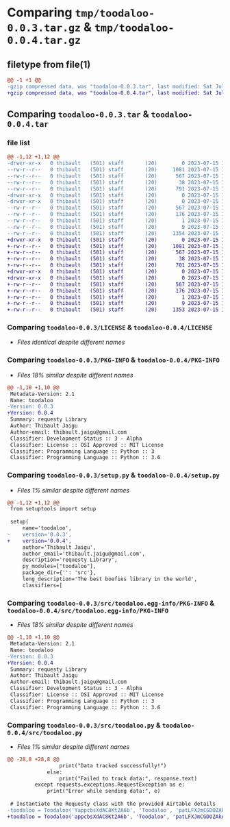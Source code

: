 # Comparing `tmp/toodaloo-0.0.3.tar.gz` & `tmp/toodaloo-0.0.4.tar.gz`

## filetype from file(1)

```diff
@@ -1 +1 @@
-gzip compressed data, was "toodaloo-0.0.3.tar", last modified: Sat Jul 15 10:22:46 2023, max compression
+gzip compressed data, was "toodaloo-0.0.4.tar", last modified: Sat Jul 15 10:37:44 2023, max compression
```

## Comparing `toodaloo-0.0.3.tar` & `toodaloo-0.0.4.tar`

### file list

```diff
@@ -1,12 +1,12 @@
-drwxr-xr-x   0 thibault   (501) staff       (20)        0 2023-07-15 10:22:46.122418 toodaloo-0.0.3/
--rw-r--r--   0 thibault   (501) staff       (20)     1081 2023-07-15 10:09:33.000000 toodaloo-0.0.3/LICENSE
--rw-r--r--   0 thibault   (501) staff       (20)      567 2023-07-15 10:22:46.122303 toodaloo-0.0.3/PKG-INFO
--rw-r--r--   0 thibault   (501) staff       (20)       38 2023-07-15 10:22:46.122456 toodaloo-0.0.3/setup.cfg
--rw-r--r--   0 thibault   (501) staff       (20)      701 2023-07-15 10:21:52.000000 toodaloo-0.0.3/setup.py
-drwxr-xr-x   0 thibault   (501) staff       (20)        0 2023-07-15 10:22:46.121642 toodaloo-0.0.3/src/
-drwxr-xr-x   0 thibault   (501) staff       (20)        0 2023-07-15 10:22:46.122133 toodaloo-0.0.3/src/toodaloo.egg-info/
--rw-r--r--   0 thibault   (501) staff       (20)      567 2023-07-15 10:22:46.000000 toodaloo-0.0.3/src/toodaloo.egg-info/PKG-INFO
--rw-r--r--   0 thibault   (501) staff       (20)      176 2023-07-15 10:22:46.000000 toodaloo-0.0.3/src/toodaloo.egg-info/SOURCES.txt
--rw-r--r--   0 thibault   (501) staff       (20)        1 2023-07-15 10:22:46.000000 toodaloo-0.0.3/src/toodaloo.egg-info/dependency_links.txt
--rw-r--r--   0 thibault   (501) staff       (20)        9 2023-07-15 10:22:46.000000 toodaloo-0.0.3/src/toodaloo.egg-info/top_level.txt
--rw-r--r--   0 thibault   (501) staff       (20)     1354 2023-07-15 10:22:37.000000 toodaloo-0.0.3/src/toodaloo.py
+drwxr-xr-x   0 thibault   (501) staff       (20)        0 2023-07-15 10:37:44.799029 toodaloo-0.0.4/
+-rw-r--r--   0 thibault   (501) staff       (20)     1081 2023-07-15 10:09:33.000000 toodaloo-0.0.4/LICENSE
+-rw-r--r--   0 thibault   (501) staff       (20)      567 2023-07-15 10:37:44.798907 toodaloo-0.0.4/PKG-INFO
+-rw-r--r--   0 thibault   (501) staff       (20)       38 2023-07-15 10:37:44.799075 toodaloo-0.0.4/setup.cfg
+-rw-r--r--   0 thibault   (501) staff       (20)      701 2023-07-15 10:37:33.000000 toodaloo-0.0.4/setup.py
+drwxr-xr-x   0 thibault   (501) staff       (20)        0 2023-07-15 10:37:44.797993 toodaloo-0.0.4/src/
+drwxr-xr-x   0 thibault   (501) staff       (20)        0 2023-07-15 10:37:44.798704 toodaloo-0.0.4/src/toodaloo.egg-info/
+-rw-r--r--   0 thibault   (501) staff       (20)      567 2023-07-15 10:37:44.000000 toodaloo-0.0.4/src/toodaloo.egg-info/PKG-INFO
+-rw-r--r--   0 thibault   (501) staff       (20)      176 2023-07-15 10:37:44.000000 toodaloo-0.0.4/src/toodaloo.egg-info/SOURCES.txt
+-rw-r--r--   0 thibault   (501) staff       (20)        1 2023-07-15 10:37:44.000000 toodaloo-0.0.4/src/toodaloo.egg-info/dependency_links.txt
+-rw-r--r--   0 thibault   (501) staff       (20)        9 2023-07-15 10:37:44.000000 toodaloo-0.0.4/src/toodaloo.egg-info/top_level.txt
+-rw-r--r--   0 thibault   (501) staff       (20)     1353 2023-07-15 10:36:59.000000 toodaloo-0.0.4/src/toodaloo.py
```

### Comparing `toodaloo-0.0.3/LICENSE` & `toodaloo-0.0.4/LICENSE`

 * *Files identical despite different names*

### Comparing `toodaloo-0.0.3/PKG-INFO` & `toodaloo-0.0.4/PKG-INFO`

 * *Files 18% similar despite different names*

```diff
@@ -1,10 +1,10 @@
 Metadata-Version: 2.1
 Name: toodaloo
-Version: 0.0.3
+Version: 0.0.4
 Summary: requesty Library
 Author: Thibault Jaigu
 Author-email: thibault.jaigu@gmail.com
 Classifier: Development Status :: 3 - Alpha
 Classifier: License :: OSI Approved :: MIT License
 Classifier: Programming Language :: Python :: 3
 Classifier: Programming Language :: Python :: 3.6
```

### Comparing `toodaloo-0.0.3/setup.py` & `toodaloo-0.0.4/setup.py`

 * *Files 1% similar despite different names*

```diff
@@ -1,12 +1,12 @@
 from setuptools import setup
 
 setup(
     name='toodaloo',
-    version='0.0.3',
+    version='0.0.4',
     author='Thibault Jaigu',
     author_email='thibault.jaigu@gmail.com',
     description='requesty Library',
     py_modules=["toodaloo"],
     package_dir={'': 'src'},
     long_description='The best boefies library in the world',
     classifiers=[
```

### Comparing `toodaloo-0.0.3/src/toodaloo.egg-info/PKG-INFO` & `toodaloo-0.0.4/src/toodaloo.egg-info/PKG-INFO`

 * *Files 18% similar despite different names*

```diff
@@ -1,10 +1,10 @@
 Metadata-Version: 2.1
 Name: toodaloo
-Version: 0.0.3
+Version: 0.0.4
 Summary: requesty Library
 Author: Thibault Jaigu
 Author-email: thibault.jaigu@gmail.com
 Classifier: Development Status :: 3 - Alpha
 Classifier: License :: OSI Approved :: MIT License
 Classifier: Programming Language :: Python :: 3
 Classifier: Programming Language :: Python :: 3.6
```

### Comparing `toodaloo-0.0.3/src/toodaloo.py` & `toodaloo-0.0.4/src/toodaloo.py`

 * *Files 1% similar despite different names*

```diff
@@ -28,8 +28,8 @@
                 print("Data tracked successfully!")
             else:
                 print("Failed to track data:", response.text)
         except requests.exceptions.RequestException as e:
             print("Error while sending data:", e)
 
 # Instantiate the Requesty class with the provided Airtable details
-toodaloo = Toodaloo('YappcbsXdAC8Kt2A6b', 'Toodaloo', 'patLFXJmCGDOZAkeO.8b39d527b9a8793ec376f123bd7218a4a7d605a9711dd2e1c4f5a23c9e87b766')
+toodaloo = Toodaloo('appcbsXdAC8Kt2A6b', 'Toodaloo', 'patLFXJmCGDOZAkeO.8b39d527b9a8793ec376f123bd7218a4a7d605a9711dd2e1c4f5a23c9e87b766')
```

